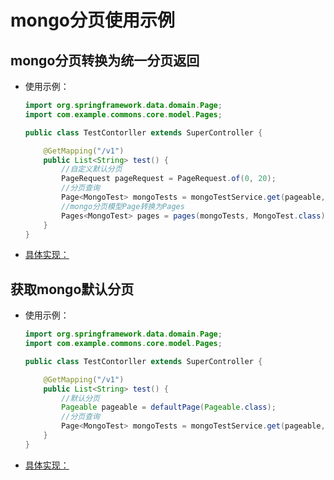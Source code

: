 # mongo分页使用示例


## mongo分页转换为统一分页返回

- 使用示例：
    ```java
    import org.springframework.data.domain.Page;
    import com.example.commons.core.model.Pages;
  
    public class TestContorller extends SuperController {
    
        @GetMapping("/v1")
        public List<String> test() {
            //自定义默认分页
            PageRequest pageRequest = PageRequest.of(0, 20);
            //分页查询
            Page<MongoTest> mongoTests = mongoTestService.get(pageable, "666");
            //mongo分页模型Page转换为Pages
            Pages<MongoTest> pages = pages(mongoTests, MongoTest.class);
        }
    }
    ```

- [具体实现：](../../third-provider-stater/mongo-provider-stater/src/main/java/com/example/mongo/provider/stater/convert/MongoPageConverter.java)

## 获取mongo默认分页

- 使用示例：
    ```java
    import org.springframework.data.domain.Page;
    import com.example.commons.core.model.Pages;
  
    public class TestContorller extends SuperController {
    
        @GetMapping("/v1")
        public List<String> test() {
            //默认分页
            Pageable pageable = defaultPage(Pageable.class);
            //分页查询
            Page<MongoTest> mongoTests = mongoTestService.get(pageable, "666");
        }
    }
    ```

- [具体实现：](../../third-provider-stater/mongo-provider-stater/src/main/java/com/example/mongo/provider/stater/convert/MongoPageAbleConverter.java)